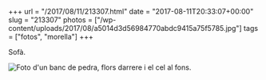 +++
url = "/2017/08/11/213307.html"
date = "2017-08-11T20:33:07+00:00"
slug = "213307"
photos = ["/wp-content/uploads/2017/08/a5014d3d56984770abdc9415a75f5785.jpg"]
tags = ["fotos", "morella"]
+++

Sofà.

<img src="/wp-content/uploads/2017/08/a5014d3d56984770abdc9415a75f5785.jpg" alt="Foto d'un banc de pedra, flors darrere i el cel al fons.">
